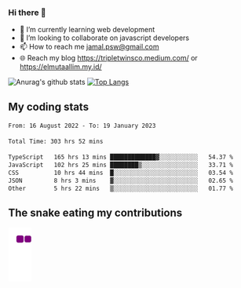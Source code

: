 ### Hi there 👋

<!--
**padepokanpenguin/padepokanpenguin** is a ✨ _special_ ✨ repository because its `README.md` (this file) appears on your GitHub profile.
-->

- 🌱 I’m currently learning  web development
- 👯 I’m looking to collaborate on javascript developers
- 📫 How to reach me jamal.psw@gmail.com
- 🌐 Reach my blog https://tripletwinsco.medium.com/ or https://elmutaallim.my.id/

![Anurag's github stats](https://github-readme-stats.vercel.app/api?username=padepokanpenguin&count_private=true&disable_animations=false&show_icons=true&theme=default)
[![Top Langs](https://github-readme-stats.vercel.app/api/top-langs/?username=padepokanpenguin&theme=default&layout=compact)](https://github.com/padepokanpenguin)

## My coding stats

<!--START_SECTION:waka-->

```text
From: 16 August 2022 - To: 19 January 2023

Total Time: 303 hrs 52 mins

TypeScript   165 hrs 13 mins █████████████▓░░░░░░░░░░░   54.37 %
JavaScript   102 hrs 25 mins ████████▒░░░░░░░░░░░░░░░░   33.71 %
CSS          10 hrs 44 mins  █░░░░░░░░░░░░░░░░░░░░░░░░   03.54 %
JSON         8 hrs 3 mins    ▓░░░░░░░░░░░░░░░░░░░░░░░░   02.65 %
Other        5 hrs 22 mins   ▒░░░░░░░░░░░░░░░░░░░░░░░░   01.77 %
```

<!--END_SECTION:waka-->


## The snake eating my contributions
![snake gif](https://github.com/padepokanpenguin/padepokanpenguin/blob/output/github-contribution-grid-snake.gif)
